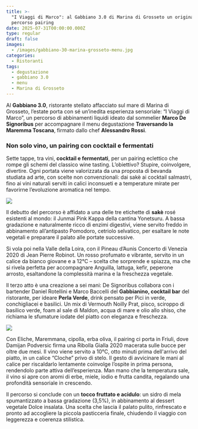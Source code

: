 ```yaml
---
title: >-
  "I Viaggi di Marco": al Gabbiano 3.0 di Marina di Grosseto un originale
  percorso pairing
date: 2025-07-31T00:00:00.000Z
type: regular
draft: false
images:
  - /images/gabbiano-30-marina-grosseto-menu.jpg
categories:
  - Ristoranti
tags:
  - degustazione
  - gabbiano 3.0
  - menu
  - Marina di Grosseto
---
```


Al **Gabbiano 3.0**, ristorante stellato affacciato sul mare di Marina di Grosseto, l’estate porta con sé un’inedita esperienza sensoriale: “I  Viaggi di Marco”, un percorso di abbinamenti liquidi ideato dal sommelier **Marco De Signoribus** per accompagnare il menu degustazione **Traversando la Maremma Toscana**, firmato dallo chef **Alessandro Rossi**.

### Non solo vino, un pairing con cocktail e fermentati

Sette tappe, tra vini, **cocktail e fermentati**, per un pairing eclettico che rompe gli schemi del classico wine tasting. L’obiettivo? Stupire, coinvolgere, divertire. Ogni portata viene valorizzata da una proposta di bevanda studiata ad arte, con scelte non convenzionali: dai sakè ai cocktail salmastri, fino ai vini naturali serviti in calici inconsueti e a temperature mirate per favorirne l’evoluzione aromatica nel tempo.

![](/images/gabbiano-3.0-marina-grosseto.jpg)

Il debutto del percorso è affidato a una delle tre etichette di **sakè** rosé esistenti al mondo: il Junmai Pink Kappa della cantina Yonetsuru. A bassa gradazione e naturalmente ricco di enzimi digestivi, viene servito freddo in abbinamento all’antipasto Pomodoro, cetriolo selvatico, per esaltare le note vegetali e preparare il palato alle portate successive.

Si vola poi nella Valle della Loira, con il Pineau d’Aunis Concerto di Venezia 2020 di Jean Pierre Robinot. Un rosso profumato e vibrante, servito in un calice da bianco giovane e a 12°C – scelta che sorprende e spiazza, ma che si rivela perfetta per accompagnare Anguilla, lattuga, kefir, peperone arrosto, esaltandone la complessità marina e la freschezza vegetale.

Il terzo atto è una creazione a sei mani: De Signoribus collabora con i bartender Daniel Rotellini e Marco Baccelli del **Gabbianino, cocktail bar** del ristorante, per ideare **Perla Verde**, drink pensato per Pici in verde, conchigliacei e basilici. Un mix di Vermouth Noilly Prat, pisco, sciroppo di basilico verde, foam al sale di Maldon, acqua di mare e olio allo shiso, che richiama le sfumature iodate del piatto con eleganza e freschezza.

![](/images/gabbiano-3.0-eliche-menu-estate.jpg)

Con Eliche, Maremmana, cipolla, erba oliva, il pairing ci porta in Friuli, dove Damijan Podversic firma una Ribolla Gialla 2020 macerata sulle bucce per oltre due mesi. Il vino viene servito a 10°C, otto minuti prima dell'arrivo del piatto, in un calice “Cloche” privo di stelo. Il gesto di avvicinare le mani al calice per riscaldarlo lentamente coinvolge l’ospite in prima persona, rendendolo parte attiva dell’esperienza. Man mano che la temperatura sale, il vino si apre con aromi di erbe, miele, iodio e frutta candita, regalando una profondità sensoriale in crescendo.

Il percorso si conclude con un **tocco fruttato e acidulo**: un sidro di mela spumantizzato a bassa gradazione (3,5%), in abbinamento al dessert vegetale Dolce insalata. Una scelta che lascia il palato pulito, rinfrescato e pronto ad accogliere la piccola pasticceria finale, chiudendo il viaggio con leggerezza e coerenza stilistica.
